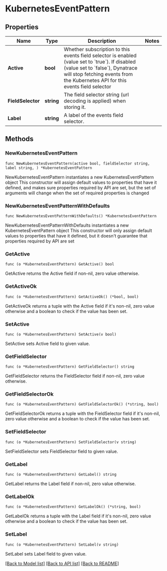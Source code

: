 # KubernetesEventPattern

## Properties

Name | Type | Description | Notes
------------ | ------------- | ------------- | -------------
**Active** | **bool** | Whether subscription to this events field selector is enabled (value set to &#x60;true&#x60;). If disabled (value set to &#x60;false&#x60;), Dynatrace will stop fetching events from the Kubernetes API for this events field selector | 
**FieldSelector** | **string** | The field selector string (url decoding is applied) when storing it. | 
**Label** | **string** | A label of the events field selector. | 

## Methods

### NewKubernetesEventPattern

`func NewKubernetesEventPattern(active bool, fieldSelector string, label string, ) *KubernetesEventPattern`

NewKubernetesEventPattern instantiates a new KubernetesEventPattern object
This constructor will assign default values to properties that have it defined,
and makes sure properties required by API are set, but the set of arguments
will change when the set of required properties is changed

### NewKubernetesEventPatternWithDefaults

`func NewKubernetesEventPatternWithDefaults() *KubernetesEventPattern`

NewKubernetesEventPatternWithDefaults instantiates a new KubernetesEventPattern object
This constructor will only assign default values to properties that have it defined,
but it doesn't guarantee that properties required by API are set

### GetActive

`func (o *KubernetesEventPattern) GetActive() bool`

GetActive returns the Active field if non-nil, zero value otherwise.

### GetActiveOk

`func (o *KubernetesEventPattern) GetActiveOk() (*bool, bool)`

GetActiveOk returns a tuple with the Active field if it's non-nil, zero value otherwise
and a boolean to check if the value has been set.

### SetActive

`func (o *KubernetesEventPattern) SetActive(v bool)`

SetActive sets Active field to given value.


### GetFieldSelector

`func (o *KubernetesEventPattern) GetFieldSelector() string`

GetFieldSelector returns the FieldSelector field if non-nil, zero value otherwise.

### GetFieldSelectorOk

`func (o *KubernetesEventPattern) GetFieldSelectorOk() (*string, bool)`

GetFieldSelectorOk returns a tuple with the FieldSelector field if it's non-nil, zero value otherwise
and a boolean to check if the value has been set.

### SetFieldSelector

`func (o *KubernetesEventPattern) SetFieldSelector(v string)`

SetFieldSelector sets FieldSelector field to given value.


### GetLabel

`func (o *KubernetesEventPattern) GetLabel() string`

GetLabel returns the Label field if non-nil, zero value otherwise.

### GetLabelOk

`func (o *KubernetesEventPattern) GetLabelOk() (*string, bool)`

GetLabelOk returns a tuple with the Label field if it's non-nil, zero value otherwise
and a boolean to check if the value has been set.

### SetLabel

`func (o *KubernetesEventPattern) SetLabel(v string)`

SetLabel sets Label field to given value.



[[Back to Model list]](../README.md#documentation-for-models) [[Back to API list]](../README.md#documentation-for-api-endpoints) [[Back to README]](../README.md)


